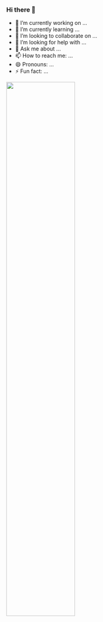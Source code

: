 ### Hi there 👋

- 🔭 I’m currently working on ...
- 🌱 I’m currently learning ...
- 👯 I’m looking to collaborate on ...
- 🤔 I’m looking for help with ...
- 💬 Ask me about ...
- 📫 How to reach me: ...
- 😄 Pronouns: ...
- ⚡ Fun fact: ...
<img src= "https://github-readme-stats.vercel.app/api?username=prajurock&count_private=true&show_icons=true&theme=dark" width = "60%" align = "center">
